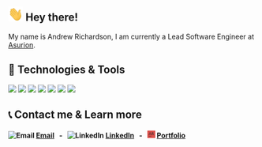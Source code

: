 ## <img src="https://raw.githubusercontent.com/andrewRichardson/andrewRichardson/master/wave.gif" width="30px"> Hey there!

My name is Andrew Richardson, I am currently a Lead Software Engineer at [Asurion](https://www.asurion.com).

## 🔧 Technologies & Tools
![](https://img.shields.io/badge/OS-MacOS-informational?style=flat&logo=Apple&logoColor=white&color=fff)
![](https://img.shields.io/badge/Editor-Visual_Studio_Code-informational?style=flat&logo=visual-studio-code&logoColor=white&color=007ACC)
![](https://img.shields.io/badge/Code-React-informational?style=flat&logo=React&logoColor=white&color=61DAFB)
![](https://img.shields.io/badge/Code-JavaScript-informational?style=flat&logo=javascript&logoColor=white&color=F7DF1E)
![](https://img.shields.io/badge/Code-TypeScript-informational?style=flat&logo=typescript&logoColor=white&color=3178C6)
![](https://img.shields.io/badge/Code-NodeJS-informational?style=flat&logo=nodedotjs&logoColor=white&color=339933)
![](https://img.shields.io/badge/Cloud-AWS-informational?style=flat&logo=amazon-AWS&logoColor=white&color=FF9900)


## 📞 Contact me & Learn more
#### <img src="https://icon-library.com/images/green-email-icon/green-email-icon-8.jpg" width="16px" alt="Email" /> [Email](mailto:andyandy698@gmail.com) &nbsp;&nbsp;-&nbsp;&nbsp; <img src="https://upload.wikimedia.org/wikipedia/commons/thumb/8/81/LinkedIn_icon.svg/2048px-LinkedIn_icon.svg.png" width="16px" alt="LinkedIn" /> [LinkedIn](https://www.linkedin.com/in/andrew-roland-richardson/) &nbsp;&nbsp;-&nbsp;&nbsp; <img src="https://github.com/andrewRichardson/andrew-richardson-portfolio/blob/main/src/assets/images/ar_inverse.png" width="16px" alt="Portfolio" /> [Portfolio](https://andrewrichardson.info/)

[//]: # (Secret comment is secret)
